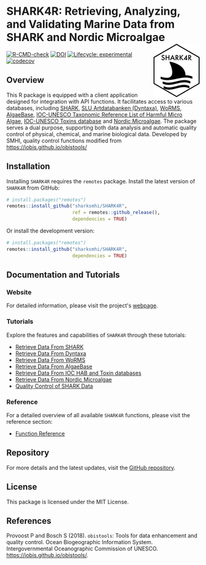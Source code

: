 # SHARK4R: Retrieving, Analyzing, and Validating Marine Data from SHARK and Nordic Microalgae <a href="https://sharksmhi.github.io/SHARK4R/"><img src="man/figures/logo.png" align="right" height="139" alt="SHARK4R website" /></a>

<!-- badges: start -->
[![R-CMD-check](https://github.com/sharksmhi/SHARK4R/actions/workflows/R-CMD-check.yaml/badge.svg)](https://github.com/sharksmhi/SHARK4R/actions/workflows/R-CMD-check.yaml)
[![DOI](https://zenodo.org/badge/DOI/10.5281/zenodo.14169399.svg)](https://doi.org/10.5281/zenodo.14169399)
[![Lifecycle: experimental](https://img.shields.io/badge/lifecycle-experimental-orange.svg)](https://lifecycle.r-lib.org/articles/stages.html#experimental)
[![codecov](https://codecov.io/gh/sharksmhi/SHARK4R/graph/badge.svg?token=187ZJ0O9R8)](https://codecov.io/gh/sharksmhi/SHARK4R)
<!-- badges: end -->

## Overview

This R package is equipped with a client application designed for integration 
with API functions. It facilitates access to various databases, 
including [SHARK](https://shark.smhi.se/), 
[SLU Artdatabanken (Dyntaxa)](https://api-portal.artdatabanken.se/), [WoRMS](https://www.marinespecies.org/rest/), [AlgaeBase](https://www.algaebase.org/), [IOC-UNESCO Taxonomic Reference List of Harmful Micro Algae](https://www.marinespecies.org/hab/), [IOC-UNESCO Toxins database](https://toxins.hais.ioc-unesco.org/) and [Nordic Microalgae](https://nordicmicroalgae.org/). 
The package serves a dual purpose, supporting both data analysis and automatic quality control of physical, 
chemical, and marine biological data. Developed by SMHI, quality control functions 
modified from <https://iobis.github.io/obistools/>

## Installation

Installing `SHARK4R` requires the `remotes` package. Install the latest version of `SHARK4R` from GitHub:
```r
# install.packages("remotes")
remotes::install_github("sharksmhi/SHARK4R", 
                        ref = remotes::github_release(),
                        dependencies = TRUE)
```

Or install the development version:
```r
# install.packages("remotes")
remotes::install_github("sharksmhi/SHARK4R", 
                        dependencies = TRUE)
```

## Documentation and Tutorials

### Website

For detailed information, please visit the project's [webpage](https://sharksmhi.github.io/SHARK4R/).

### Tutorials

Explore the features and capabilities of `SHARK4R` through these tutorials:

- [Retrieve Data From SHARK](https://sharksmhi.github.io/SHARK4R/articles/retrieve_shark_data.html)
- [Retrieve Data From Dyntaxa](https://sharksmhi.github.io/SHARK4R/articles/retrieve_dyntaxa_data.html)
- [Retrieve Data From WoRMS](https://sharksmhi.github.io/SHARK4R/articles/retrieve_worms_data.html)
- [Retrieve Data From AlgaeBase](https://sharksmhi.github.io/SHARK4R/articles/retrieve_algaebase_data.html)
- [Retrieve Data From IOC HAB and Toxin databases](https://sharksmhi.github.io/SHARK4R/articles/retrieve_hab_data.html)
- [Retrieve Data From Nordic Microalgae](https://sharksmhi.github.io/SHARK4R/articles/retrieve_nordic_microalgae_data.html)
- [Quality Control of SHARK Data](https://sharksmhi.github.io/SHARK4R/articles/quality_control.html)

### Reference

For a detailed overview of all available `SHARK4R` functions, please visit the reference section:

- [Function Reference](https://sharksmhi.github.io/SHARK4R/reference/index.html)

## Repository

For more details and the latest updates, visit the [GitHub repository](https://github.com/sharksmhi/SHARK4R/).

## License

This package is licensed under the MIT License.

## References

Provoost P and Bosch S (2018). `obistools`: Tools for data enhancement and quality control. Ocean Biogeographic Information System. Intergovernmental Oceanographic Commission of UNESCO. <https://iobis.github.io/obistools/>.
